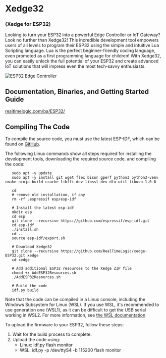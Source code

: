 # Xedge32

### (Xedge for ESP32)

Looking to turn your ESP32 into a powerful Edge Controller or IoT
Gateway? Look no further than Xedge32! This incredible development
tool empowers users of all levels to program their ESP32 using the
simple and intuitive Lua Scripting language. Lua is the perfect
beginner-friendly coding language, even promoted as a first
programming language for children! With Xedge32, you can easily unlock
the full potential of your ESP32 and create advanced IoT solutions
that will impress even the most tech-savvy enthusiasts.

![ESP32 Edge Controller](https://realtimelogic.com/GZ/images/Xedge32.svg)

## Documentation, Binaries, and Getting Started Guide

[realtimelogic.com/ba/ESP32/](https://realtimelogic.com/ba/ESP32/)


## Compiling The Code

To compile the source code, you must use the latest ESP-IDF, which can be found on [GitHub](https://github.com/espressif/esp-idf).

The following Linux commands show all steps required for installing the development tools, downloading the required source code, and compiling the code:

```
   sudo apt -y update
   sudo apt -y install git wget flex bison gperf python3 python3-venv cmake ninja-build ccache libffi-dev libssl-dev dfu-util libusb-1.0-0

   cd
   # remove old installation, if any
   rm -rf .espressif esp/esp-idf

   # Install the latest esp-idf
   mkdir esp
   cd esp
   git clone --recursive https://github.com/espressif/esp-idf.git
   cd esp-idf
   ./install.sh
   cd ..
   source esp-idf/export.sh

   # Download Xedge32
   git clone --recursive https://github.com/RealTimeLogic/xedge-ESP32.git xedge
   cd xedge

   # Add additional ESP32 resources to the Xedge ZIP file
   chmod +x AddESP32Resources.sh
   ./AddESP32Resources.sh

   # Build the code
   idf.py build
```

Note that the code can be compiled in a Linux console, including the Windows Subsystem for Linux (WSL). If you use WSL, it's recommended to use generation one (WSL1), as it can be difficult to get the USB serial working in WSL2. For more information, see [the WSL documentation](https://docs.microsoft.com/en-us/windows/wsl/about).

To upload the firmware to your ESP32, follow these steps:

1. Wait for the build process to complete.
2. Upload the code using:
   - Linux: idf.py flash monitor
   - WSL: idf.py -p /dev/ttyS4 -b 115200 flash monitor



